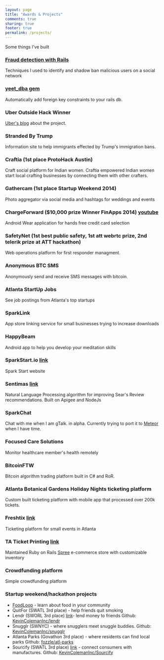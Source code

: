 ```yaml
---
layout: page
title: "Awards & Projects"
comments: true
sharing: true
footer: true
permalink: /projects/
---
```

Some things I've built

### [Fraud detection with Rails](/2019/02/07/fraud-detection.html)
Techniques I used to identify and shadow ban malicious users on a social network

### [yeet_dba gem](http://github.com/kevincolemaninc/yeet_dba)
Automatically add foreign key constraints to your rails db.

### Uber Outside Hack Winner
[Uber's blog](https://eng.uber.com/outside-hacks/) about the project.

### Stranded By Trump
Information site to help immigrants effected by Trump's immigration bans.

### Craftia (1st place ProtoHack Austin)
Craft social platform for Indian women. Craftia empowered Indian women start local crafting businesses by connecting them with other crafters.

### Gathercam (1st place Startup Weekend 2014)
Photo aggregator via social media and hashtags for weddings and events

### ChargeForward ($10,000 prize Winner FinApps 2014) [youtube](https://www.youtube.com/watch?v=1y-D-5O2dcY)
Android Wear application for hands free credit card selection

### SafetyNet (1st best public safety, 1st att webrtc prize, 2nd telerik prize at ATT hackathon)
Web operations platform for first responder managment.

### Anonymous BTC SMS
Anonymously send and receive SMS messages with bitcoin.

### Atlanta StartUp Jobs
See job postings from Atlanta's top startups

### SparkLink 
App store linking service for small businesses trying to increase downloads

### HappyBeam
Android app to help you develop your meditation skills

### SparkStart.io [link](http://www.sparkstart.io)
Spark Start website

### Sentimas [link](http://challengepost.com/software/sentimus-edegx)
Natural Language Processing algorithm for improving Sear's Review recommendations.
Built on Apigee and NodeJs

### SparkChat
Chat with me when I am gTalk. in alpha.  Currently trying to port it to [Meteor](https://www.meteor.com/) when I have time.

### Focused Care Solutions
Monitor healthcare member's health remotely

### BitcoinFTW
Bitcoin algorithm trading platform built in C# and RoR.

### Atlanta Botanical Gardens Holiday Nights ticketing platform
Custom built ticketing platform with mobile app that processed over 200k tickets.

### Freshtix [link](http://freshtix.com)
Ticketing platform for small events in Atlanta

### TA Ticket Printing [link](http://taticketprinting.com)
Maintained Ruby on Rails [Spree](http://spreecommerce.com/) e-commerce store with customizable inventory

### Crowdfunding platform
Simple crowdfunding platform

### Startup weekend/hackathon projects
* [FoodLoop](/blog/2014/06/21/goodie-hack-number-2/) - learn about food in your community
* QuitFor (SWATL 3rd place) - help friends quit smoking
* Lendr (SWORL 3rd place) [link](http://lendrapp.herokuapp.com/)- lend money to friends Github: [KevinColemanInc/lendr](https://github.com/KevinColemanInc/lendr)
* Snugglr (SWNYC) - where snugglers meet snuggle buddies. Github: [KevinColemanInc/snugglr](https://github.com/KevinColemanInc/snugglr)
* Atlanta Parks (Govathon 3rd place) - where residents can find local parks Github: [fozzle/atl-parks](https://github.com/fozzle/atl-parks)
* Sourcify (SWATL 3rd place) [link](http://sourci.herokuapp.com/) - connect consumers with manufactures. Github: [KevinColemanInc/Sourcify](https://github.com/KevinColemanInc/Sourcify)
